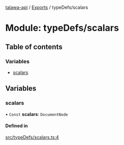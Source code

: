 [talawa-api](../README.md) / [Exports](../modules.md) / typeDefs/scalars

# Module: typeDefs/scalars

## Table of contents

### Variables

- [scalars](typeDefs_scalars.md#scalars)

## Variables

### scalars

• `Const` **scalars**: `DocumentNode`

#### Defined in

[src/typeDefs/scalars.ts:4](https://github.com/PalisadoesFoundation/talawa-api/blob/d38198a/src/typeDefs/scalars.ts#L4)
